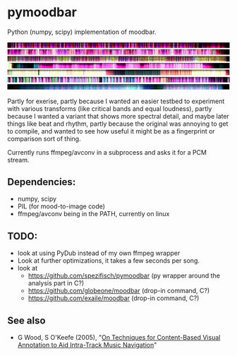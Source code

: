 # pymoodbar

Python (numpy, scipy) implementation of moodbar.

![A few examples: lofi, reggae, rock, calm electro, crust, indie band, ethereal/vocal](examples.png?raw=true)

Partly for exerise,
partly because I wanted an easier testbed to experiment with various transforms (like critical bands and equal loudness),
partly because I wanted a variant that shows more spectral detail, and maybe later things like beat and rhythm,
partly because the original was annoying to get to compile,
and wanted to see how useful it might be as a fingerprint or comparison sort of thing.

Currently runs ffmpeg/avconv in a subprocess and asks it for a PCM stream.


## Dependencies:
* numpy, scipy
* PIL (for mood-to-image code)
* ffmpeg/avconv being in the PATH, currently on linux


## TODO:
- look at using PyDub instead of my own ffmpeg wrapper
- Look at further optimizations, it takes a few seconds per song.
- look at 
    - https://github.com/spezifisch/pymoodbar (py wrapper around the analysis part in C?)
    - https://github.com/globeone/moodbar  (drop-in command, C?)
    - https://github.com/exaile/moodbar  (drop-in command, C?)

## See also 
- G Wood, S O'Keefe (2005), "[On Techniques for Content-Based Visual Annotation to Aid Intra-Track Music Navigation](https://www.google.com/search?q=On%20Techniques%20for%20Content-Based%20Visual%20Annotation%20to%20Aid%20Intra-Track%20Music%20Navigation%20pdf)"
